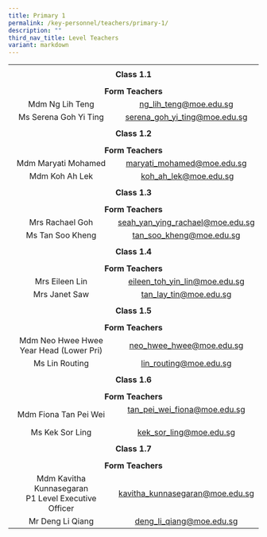 ```yaml
---
title: Primary 1
permalink: /key-personnel/teachers/primary-1/
description: ""
third_nav_title: Level Teachers
variant: markdown
---
```

<table cellspacing="0" width="100%" border="0" style="margin-left: auto; margin-right: auto;">
<tbody>
<tr>
<td height="41" colspan="2" style="text-align: center;"><strong>Class 1.1</strong></td>
</tr>
<tr style="text-align: center;">
<td height="25" colspan="2" style="text-align: center;"><strong>Form Teachers</strong></td>
</tr>
<tr style="text-align: center;">
<td width="50%">Mdm Ng Lih Teng</td>
<td width="50%"><a href="mailto:ng_lih_teng@moe.edu.sg">ng_lih_teng@moe.edu.sg</a></td>
</tr>
<tr style="text-align: center;">
<td>
<div>Ms Serena Goh Yi Ting</div>
</td>
<td><a target="" href="mailto:serena_goh_yi_ting@moe.edu.sg">serena_goh_yi_ting@moe.edu.sg</a></td>
</tr>
<tr style="text-align: center;">
<td height="41" colspan="2" style="text-align: center;"><strong>Class 1.2</strong></td>
</tr>
<tr style="text-align: center;">
<td height="25" colspan="2" style="text-align: center;"><strong>Form Teachers</strong></td>
</tr>
<tr style="text-align: center;">
<td width="50%">Mdm Maryati Mohamed</td>
<td><a target="" href="mailto:maryati_mohamed@moe.edu.sg">maryati_mohamed@moe.edu.sg</a></td>
</tr>
<tr style="text-align: center;">
<td>
<div>Mdm Koh Ah Lek</div>
</td>
<td>
<div>&nbsp;<a target="" href="mailto:koh_ah_lek@moe.edu.sg">koh_ah_lek@moe.edu.sg</a></div>
</td>
</tr>
<tr style="text-align: center;">
<td height="41" colspan="2" style="text-align: center;"><strong>Class 1.3</strong></td>
</tr>
<tr style="text-align: center;">
<td height="25" colspan="2" style="text-align: center;"><strong>Form Teachers</strong></td>
</tr>


<tr style="text-align: center;">
<td>
<div>Mrs Rachael Goh</div>
</td>
<td><a target="" href="mailto:seah_yan_ying_rachael@moe.edu.sg">seah_yan_ying_rachael@moe.edu.sg</a></td>
</tr>
<tr style="text-align: center;">
<td>
<div>Ms Tan Soo Kheng</div>
</td>
<td><a target="" href="mailto:tan_soo_kheng@moe.edu.sg">tan_soo_kheng@moe.edu.sg</a></td>
</tr>
	
<tr style="text-align: center;">
<td height="41" colspan="2" style="text-align: center;"><strong>Class 1.4</strong></td>
</tr>
<tr style="text-align: center;">
<td height="25" colspan="2" style="text-align: center;"><strong>Form Teachers</strong></td>
</tr>
<tr style="text-align: center;">
<td width="50%">Mrs Eileen Lin</td>
<td width="50%"><a target="" href="mailto: eileen_toh_yin_lin@moe.edu.sg">eileen_toh_yin_lin@moe.edu.sg</a></td>
</tr>
<tr style="text-align: center;">
<td>
<div>Mrs Janet Saw</div>
</td>
<td>
<div><a target="" href="mailto:tan_lay_tin@moe.edu.sg">tan_lay_tin@moe.edu.sg</a></div>
</td>
</tr>
<tr style="text-align: center;">
<td height="41" colspan="2" style="text-align: center;"><strong>Class 1.5</strong></td>
</tr>
<tr style="text-align: center;">
<td height="25" colspan="2" style="text-align: center;"><strong>Form Teachers</strong></td>
</tr>
<tr style="text-align: center;">
<td width="50%">Mdm Neo Hwee Hwee<br>Year Head (Lower Pri)</td>
	
<td><a target="" href="mailto:neo_hwee_hwee@moe.edu.sg">neo_hwee_hwee@moe.edu.sg</a></td>
</tr>
<tr style="text-align: center;">
<td>
<div>Ms Lin Routing</div>
</td>
<td><a target="" href="mailto:lin_routing@moe.edu.sg">lin_routing@moe.edu.sg</a></td>
</tr>
<tr style="text-align: center;">
<td height="41" colspan="2" style="text-align: center;"><strong>Class 1.6</strong></td>
</tr>
<tr style="text-align: center;">
<td height="25" colspan="2" style="text-align: center;"><strong>Form Teachers</strong></td>
</tr>
<tr style="text-align: center;">
<td> Mdm Fiona Tan Pei Wei</td>
<td><a target="" href="mailto:tan_pei_wei_fiona@moe.edu.sg">tan_pei_wei_fiona@moe.edu.sg</a><br><br></td>
</tr>
<tr style="text-align: center;">
<td>
<div>Ms Kek Sor Ling</div>
</td>
<td><a target="" href="mailto:kek_sor_ling@moe.edu.sg">kek_sor_ling@moe.edu.sg</a></td>
</tr>
<tr style="text-align: center;">
<td height="41" colspan="2" style="text-align: center;"><strong>Class 1.7</strong></td>
</tr>
<tr style="text-align: center;">
<td height="25" colspan="2" style="text-align: center;"><strong>Form Teachers</strong></td>
</tr>
<tr style="text-align: center;">
<td width="50%">Mdm Kavitha Kunnasegaran <br>
P1 Level Executive Officer</td>
<td><a target="" href="mailto:kavitha_kunnasegaran@moe.edu.sg">kavitha_kunnasegaran@moe.edu.sg</a></td>
</tr>
<tr style="text-align: center;">
<td>Mr Deng Li Qiang</td>
<td>
<div><a target="" href="mailto:deng_li_qiang@moe.edu.sg">deng_li_qiang@moe.edu.sg</a></div>
</td>
</tr>
</tbody>
</table>